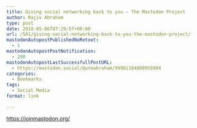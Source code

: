 ```yaml
---
title: Giving social networking back to you – The Mastodon Project
author: Rajiv Abraham
type: post
date: 2018-05-06T07:29:57+00:00
url: /581/giving-social-networking-back-to-you-the-mastodon-project/
mastodonAutopostPublishedNoRetoot:
  - 1
mastodonAutopostPostNotification:
  - 200
mastodonAutopostLastSuccessfullPostURL:
  - https://mastodon.social/@unoabraham/99981184080955904
categories:
  - Bookmarks
tags:
  - Social Media
format: link

---
```

<https://joinmastodon.org/>